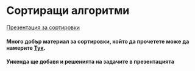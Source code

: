 # Сортиращи алгоритми

[Презентация за сортировки](https://docs.google.com/presentation/d/13HdAnIN61bmoT4OQrlFVTOlol5PmuCY8e8jdWFlOps4/edit?usp=sharing)

#### Много добър материал за сортировки, който да прочетете може да намерите [Тук](http://www.informatika.bg/lectures/fast-sorting-algorithms).

#### Уикенда ще добавя и решенията на задачите в презентацията

